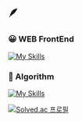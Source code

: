 ## 🪶

### 😀 WEB FrontEnd
[![My Skills](https://skillicons.dev/icons?i=js,ts,react,figma,nextjs)](https://skillicons.dev)

### 🤨 Algorithm
[![My Skills](https://skillicons.dev/icons?i=cpp,py)](https://skillicons.dev)

[![Solved.ac 프로필](http://mazassumnida.wtf/api/v2/generate_badge?boj=halion)](https://solved.ac/halion)
